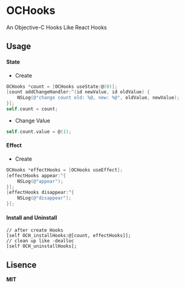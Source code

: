 # OCHooks
An Objective-C Hooks Like React Hooks

## Usage

#### State 

* Create

```Objective-C
OCHooks *count = [OCHooks useState:@(0)];
[count addChangeHandler:^(id newValue, id oldValue) {
    NSLog(@"change count old: %@, new: %@", oldValue, newValue);
}];
self.count = count;
```

* Change Value

```Objective-C
self.count.value = @(1);
```

#### Effect

* Create

```Objective-C
OCHooks *effectHooks = [OCHooks useEffect];
[effectHooks appear:^{
    NSLog(@"appear");
}];
[effectHooks disappear:^{
    NSLog(@"disappear");
}];
```

#### Install and Uninstall

```
// after create Hooks
[self OCH_installHooks:@[count, effectHooks]];
// clean up like -dealloc
[self OCH_uninstallHooks];
```

## Lisence
**MIT**



